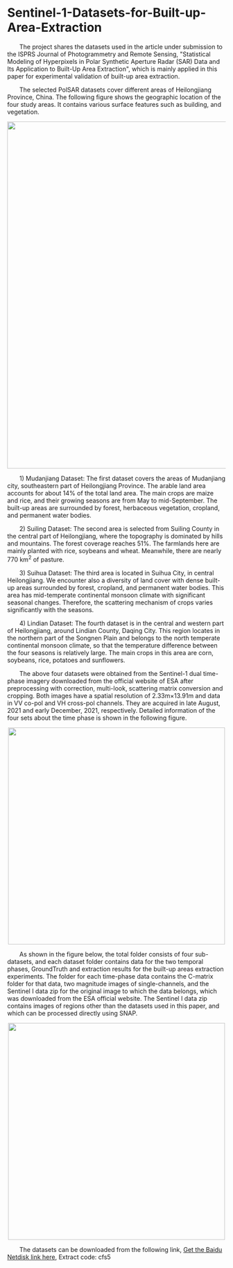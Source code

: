 # Sentinel-1-Datasets-for-Built-up-Area-Extraction
<p style="text-align:justify; text-justify:inter-ideograph;">

&emsp;&emsp;The project shares the datasets used in the article under submission to the ISPRS Journal of Photogrammetry and Remote Sensing, "Statistical Modeling of Hyperpixels in Polar Synthetic Aperture Radar (SAR) Data and Its Application to Built-Up Area Extraction", which is mainly applied in this paper for experimental validation of built-up area extraction.

&emsp;&emsp;The selected PolSAR datasets cover different areas of Heilongjiang Province, China. The following figure shows the geographic location of the four study areas. It contains various surface features such as building, and vegetation.

<div align=center>
<img src="https://github.com/SunXJ7/Sentinel-1-Dataset-for-Built-up-Area-Extraction-1/blob/main/Pictures/Study%20Areas.png" width="800px">
</div>

&emsp;&emsp;1) Mudanjiang Dataset: The first dataset covers the areas of Mudanjiang city, southeastern part of Heilongjiang Province. The arable land area accounts for about 14% of the total land area. The main crops are maize and rice, and their growing seasons are from May to mid-September. The built-up areas are surrounded by forest, herbaceous vegetation, cropland, and permanent water bodies.

&emsp;&emsp;2) Suiling Dataset: The second area is selected from Suiling County in the central part of Heilongjiang, where the topography is dominated by hills and mountains. The forest coverage reaches 51%. The farmlands here are mainly planted with rice, soybeans and wheat. Meanwhile, there are nearly 770 km<sup>2</sup> of pasture.

&emsp;&emsp;3) Suihua Dataset: The third area is located in Suihua City, in central Heilongjiang. We encounter also a diversity of land cover with dense built-up areas surrounded by forest, cropland, and permanent water bodies. This area has mid-temperate continental monsoon climate with significant seasonal changes. Therefore, the scattering mechanism of crops varies significantly with the seasons. 

&emsp;&emsp;4) Lindian Dataset: The fourth dataset is in the central and western part of Heilongjiang, around Lindian County, Daqing City. This region locates in the northern part of the Songnen Plain and belongs to the north temperate continental monsoon climate, so that the temperature difference between the four seasons is relatively large. The main crops in this area are corn, soybeans, rice, potatoes and sunflowers.

&emsp;&emsp;The above four datasets were obtained from the Sentinel-1 dual time-phase imagery downloaded from the official website of ESA after preprocessing with correction, multi-look, scattering matrix conversion and cropping. Both images have a spatial resolution of 2.33m×13.91m and data in VV co-pol and VH cross-pol channels. They are acquired in late August, 2021 and early December, 2021, respectively. Detailed information of the four sets about the time phase is shown in the following figure.  

<div align=center>
<img src="https://github.com/SunXJ7/Sentinel-1-Dataset-for-Built-up-Area-Extraction-1/blob/main/Pictures/Detailed%20Information%20of%20The%20Four%20Sets.png" width="500px">
</div>

&emsp;&emsp;As shown in the figure below, the total folder consists of four sub-datasets, and each dataset folder contains data for the two temporal phases, GroundTruth and extraction results for the built-up areas extraction experiments. The folder for each time-phase data contains the C-matrix folder for that data, two magnitude images of single-channels, and the Sentinel I data zip for the original image to which the data belongs, which was downloaded from the ESA official website. The Sentinel I data zip contains images of regions other than the datasets used in this paper, and which can be processed directly using SNAP.

<div align=center>
<img src="https://github.com/SunXJ7/Sentinel-1-Dataset-for-Built-up-Area-Extraction-1/blob/main/Pictures/Folder%20Structure.png" width="500px">
</div>

&emsp;&emsp;The datasets can be downloaded from the following link, [Get the Baidu Netdisk link here](https://pan.baidu.com/s/1mp2NVhcux2rYXZEMN1kQfw?pwd=cfs5 ),
Extract code: cfs5 

</p>
